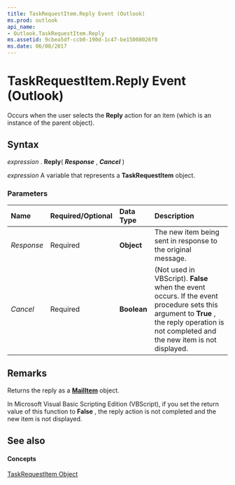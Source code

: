 ```yaml
---
title: TaskRequestItem.Reply Event (Outlook)
ms.prod: outlook
api_name:
- Outlook.TaskRequestItem.Reply
ms.assetid: 9cbea5df-ccb0-190d-1c47-be15008026f0
ms.date: 06/08/2017
---
```



# TaskRequestItem.Reply Event (Outlook)

Occurs when the user selects the **Reply** action for an item (which is an instance of the parent object).


## Syntax

 _expression_ . **Reply**( **_Response_** , **_Cancel_** )

 _expression_ A variable that represents a **TaskRequestItem** object.


### Parameters



|**Name**|**Required/Optional**|**Data Type**|**Description**|
|:-----|:-----|:-----|:-----|
| _Response_|Required| **Object**|The new item being sent in response to the original message.|
| _Cancel_|Required| **Boolean**|(Not used in VBScript). **False** when the event occurs. If the event procedure sets this argument to **True** , the reply operation is not completed and the new item is not displayed.|

## Remarks

Returns the reply as a **[MailItem](mailitem-object-outlook.md)** object.

In Microsoft Visual Basic Scripting Edition (VBScript), if you set the return value of this function to **False** , the reply action is not completed and the new item is not displayed.


## See also


#### Concepts


[TaskRequestItem Object](taskrequestitem-object-outlook.md)

